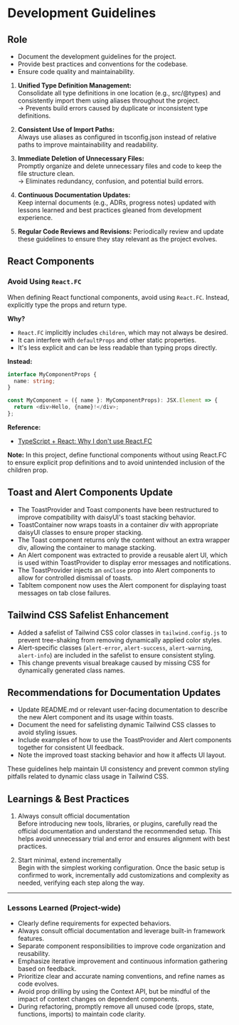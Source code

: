 # Development Guidelines

## Role

- Document the development guidelines for the project.
- Provide best practices and conventions for the codebase.
- Ensure code quality and maintainability.

1.  **Unified Type Definition Management:**  
    Consolidate all type definitions in one location (e.g., src/@types) and consistently import them using aliases throughout the project.  
    → Prevents build errors caused by duplicate or inconsistent type definitions.

2.  **Consistent Use of Import Paths:**  
    Always use aliases as configured in tsconfig.json instead of relative paths to improve maintainability and readability.

3.  **Immediate Deletion of Unnecessary Files:**  
    Promptly organize and delete unnecessary files and code to keep the file structure clean.  
    → Eliminates redundancy, confusion, and potential build errors.

4.  **Continuous Documentation Updates:**  
    Keep internal documents (e.g., ADRs, progress notes) updated with lessons learned and best practices gleaned from development experience.

5.  **Regular Code Reviews and Revisions:**
    Periodically review and update these guidelines to ensure they stay relevant as the project evolves.

## React Components

### Avoid Using `React.FC`

When defining React functional components, avoid using `React.FC`. Instead, explicitly type the props and return type.

**Why?**

- `React.FC` implicitly includes `children`, which may not always be desired.
- It can interfere with `defaultProps` and other static properties.
- It's less explicit and can be less readable than typing props directly.

**Instead:**

```typescript
interface MyComponentProps {
  name: string;
}

const MyComponent = ({ name }: MyComponentProps): JSX.Element => {
  return <div>Hello, {name}!</div>;
};
```

**Reference:**

- [TypeScript + React: Why I don't use React.FC](https://fettblog.eu/typescript-react-why-i-dont-use-react-fc/)

**Note:** In this project, define functional components without using React.FC to ensure explicit prop definitions and to avoid unintended inclusion of the children prop.

## Toast and Alert Components Update

- The ToastProvider and Toast components have been restructured to improve compatibility with daisyUI's toast stacking behavior.
- ToastContainer now wraps toasts in a container div with appropriate daisyUI classes to ensure proper stacking.
- The Toast component returns only the content without an extra wrapper div, allowing the container to manage stacking.
- An Alert component was extracted to provide a reusable alert UI, which is used within ToastProvider to display error messages and notifications.
- The ToastProvider injects an `onClose` prop into Alert components to allow for controlled dismissal of toasts.
- TabItem component now uses the Alert component for displaying toast messages on tab close failures.

## Tailwind CSS Safelist Enhancement

- Added a safelist of Tailwind CSS color classes in `tailwind.config.js` to prevent tree-shaking from removing dynamically applied color styles.
- Alert-specific classes (`alert-error`, `alert-success`, `alert-warning`, `alert-info`) are included in the safelist to ensure consistent styling.
- This change prevents visual breakage caused by missing CSS for dynamically generated class names.

## Recommendations for Documentation Updates

- Update README.md or relevant user-facing documentation to describe the new Alert component and its usage within toasts.
- Document the need for safelisting dynamic Tailwind CSS classes to avoid styling issues.
- Include examples of how to use the ToastProvider and Alert components together for consistent UI feedback.
- Note the improved toast stacking behavior and how it affects UI layout.

These guidelines help maintain UI consistency and prevent common styling pitfalls related to dynamic class usage in Tailwind CSS.

## Learnings & Best Practices

1. Always consult official documentation  
   Before introducing new tools, libraries, or plugins, carefully read the official documentation and understand the recommended setup. This helps avoid unnecessary trial and error and ensures alignment with best practices.

2. Start minimal, extend incrementally  
   Begin with the simplest working configuration. Once the basic setup is confirmed to work, incrementally add customizations and complexity as needed, verifying each step along the way.

---

### Lessons Learned (Project-wide)

- Clearly define requirements for expected behaviors.
- Always consult official documentation and leverage built-in framework features.
- Separate component responsibilities to improve code organization and reusability.
- Emphasize iterative improvement and continuous information gathering based on feedback.
- Prioritize clear and accurate naming conventions, and refine names as code evolves.
- Avoid prop drilling by using the Context API, but be mindful of the impact of context changes on dependent components.
- During refactoring, promptly remove all unused code (props, state, functions, imports) to maintain code clarity.
